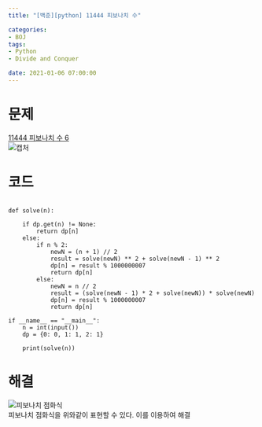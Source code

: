 ```yaml
---
title: "[백준][python] 11444 피보나치 수"

categories: 
- BOJ
tags: 
- Python
- Divide and Conquer

date: 2021-01-06 07:00:00
---
```


# 문제

[11444 피보나치 수 6](https://www.acmicpc.net/problem/11444)  
![캡처](https://user-images.githubusercontent.com/20227720/103707925-e81fa500-4ff2-11eb-9d77-3e2b9a18ffcd.PNG)  

# 코드

```python3

def solve(n):

    if dp.get(n) != None:
        return dp[n]
    else:
        if n % 2:
            newN = (n + 1) // 2
            result = solve(newN) ** 2 + solve(newN - 1) ** 2
            dp[n] = result % 1000000007
            return dp[n]
        else:
            newN = n // 2
            result = (solve(newN - 1) * 2 + solve(newN)) * solve(newN)
            dp[n] = result % 1000000007
            return dp[n]

if __name__ == "__main__":
    n = int(input())
    dp = {0: 0, 1: 1, 2: 1}

    print(solve(n))

```

# 해결
![피보나치 점화식](https://user-images.githubusercontent.com/20227720/103708052-1ef5bb00-4ff3-11eb-98bb-fa400cd360e1.png)  
피보나치 점화식을 위와같이 표현할 수 있다.
이를 이용하여 해결